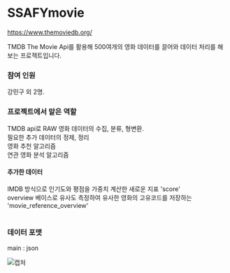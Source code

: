 # SSAFYmovie

https://www.themoviedb.org/

TMDB The Movie Api를 활용해 500여개의 영화 데이터를 끌어와 데이터 처리를 해보는 프로젝트입니다.

<h3>참여 인원</h3>
강민구 외 2명. 
  
<h3>프로젝트에서 맡은 역할</h3>
  TMDB api로 RAW 영화 데이터의 수집, 분류, 형변환.<br>
  필요한 추가 데이터의 정제, 정리<br>
  영화 추천 알고리즘<br>
  연관 영화 분석 알고리즘<br>
  <h4>추가한 데이터</h4>
  IMDB 방식으로 인기도와 평점을 가중치 계산한 새로운 지표 'score'<br>
  overview 베이스로 유사도 측정하여 유사한 영화의 고유코드를 저장하는 'movie_reference_overview'<br>
  <br>
<h3>데이터 포맷</h3>
  main : json<br>


![캡처](https://user-images.githubusercontent.com/85283021/142834738-62a37e96-5113-42b5-9bf0-5ce656ea9441.PNG)
